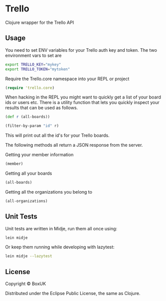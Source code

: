 # Trello

Clojure wrapper for the Trello API

## Usage

You need to set ENV variables for your Trello auth key and token. The two environment vars to set are

```bash
export TRELLO_KEY="mykey"
export TRELLO_TOKEN="mytoken"
```

Require the Trello.core namespace into your REPL or project

```clojure
(require 'trello.core)
```

When hacking in the REPL you might want to quickly get a list of your board ids or users etc. There is a utility function
that lets you quickly inspect your results that can be used as follows.

```clojure
(def r (all-boards))

(filter-by-param "id" r)
```

This will print out all the id's for your Trello boards.

The following methods all return a JSON response from the server.

Getting your member information

```clojure
(member)
```

Getting all your boards

```clojure
(all-boards)
```

Getting all the organizations you belong to

```clojure
(all-organizations)
```

## Unit Tests

Unit tests are written in Midje, run them all once using:

```bash
lein midje
```

Or keep them running while developing with lazytest:

```bash
lein midje --lazytest
```

## License

Copyright © BoxUK

Distributed under the Eclipse Public License, the same as Clojure.
